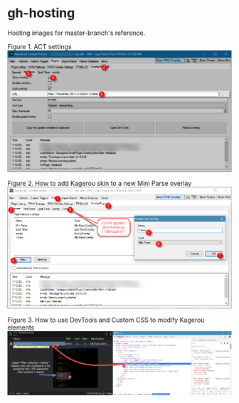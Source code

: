 # gh-hosting

Hosting images for master-branch's reference.

Figure 1. ACT settings
![act-settings](./images/act-settings.png)

Figure 2. How to add Kagerou skin to a new Mini Parse overlay
![totoro](./images/totoro.png)

Figure 3. How to use DevTools and Custom CSS to modify Kagerou elements
![custom-css](./images/custom-css.png)